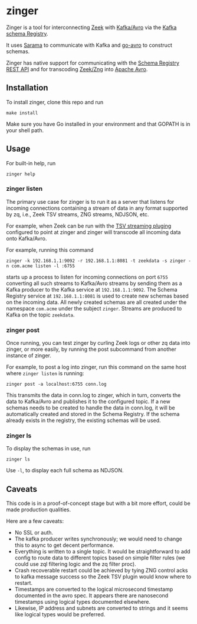 # zinger

Zinger is a tool for interconnecting [Zeek](https://www.zeek.org/) with
[Kafka/Avro](https://docs.confluent.io/current/schema-registry/serializer-formatter.html#wire-format)
via the
[Kafka schema Registry]((https://github.com/confluentinc/schema-registry)).

It uses [Sarama](https://github.com/Shopify/sarama) to communicate with
Kafka and [go-avro](https://github.com/go-avro/avro) to construct schemas.

Zinger has native support for communicating with the
[Schema Registry REST API](https://github.com/confluentinc/schema-registry) and
for transcoding [Zeek/Zng](https://github.com/mccanne/zq/blob/master/pkg/zng/docs/spec.md)
into [Apache Avro](https://avro.apache.org/).

## Installation

To install zinger, clone this repo and run
```
make install
```
Make sure you have Go installed in your environment and that GOPATH is
in your shell path.

## Usage

For built-in help, run
```
zinger help
```

### zinger listen

The primary use case for zinger is to run it as a server that listens
for incoming connections containing a stream of data in any format supported
by zq, i.e., Zeek TSV streams, ZNG streams, NDJSON, etc.

For example, when Zeek can be run with the
[TSV streaming pluging](https://github.com/looky-cloud/zson-http-plugin)
configured to point at zinger and zinger will transcode all incoming data
onto Kafka/Avro.

For example, running this command
```
zinger -k 192.168.1.1:9092 -r 192.168.1.1:8081 -t zeekdata -s zinger -n com.acme listen -l :6755
```
starts up a process to listen for incoming connections on port `6755` converting
all such streams to Kafka/Avro streams by sending them as a Kafka producer to the
Kafka service at `192.168.1.1:9092`.  The Schema Registry service at
`192.168.1.1:8081` is used to create new schemas based on the incoming data.
All newly created schemas are all created under the namespace `com.acme` under
the subject `zinger`.
Streams are produced to Kafka on the topic `zeekdata`.

### zinger post

Once running, you can test zinger by curling Zeek logs or other zq data
into zinger, or more easily, by running the post subcommand from another
instance of zinger.

For example, to post a log into zinger,
run this command on the same host where `zinger listen` is running:
```
zinger post -a localhost:6755 conn.log
```
This transmits the data in conn.log to zinger, which in turn, converts the data
to Kafka/Avro and publishes it to the configured topic.  If a new schemas needs
to be created to handle the data in conn.log, it will be automatically created
and stored in the Schema Registry.  If the schema already exists in the registry,
the existing schemas will be used.

### zinger ls

To display the schemas in use, run
```
zinger ls
```
Use `-l`, to display each full schema as NDJSON.

## Caveats

This code is in a proof-of-concept stage but with a bit more effort,
could be made production qualities.

Here are a few caveats:
* No SSL or auth.
* The kafka producer writes synchronously; we would need to change this
to async to get decent performance.
* Everything is written to a single topic.  It would be straightforward to add
config to route data to different topics based on simple filter rules
(we could use zql filtering logic and the zq filter proc).
* Crash recoverable restart could be achieved by tying ZNG control acks
to kafka message success so the Zeek TSV plugin would know where to restart.
* Timestamps are converted to the logical microsecond timestamp documented
in the avro spec.  It appears there are nanosecond timestamps using logical types
documented elsewhere.
* Likewise, IP address and subnets are converted to strings and it seems like
logical types would be preferred.
